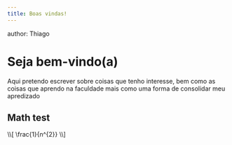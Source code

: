 ```yaml
---
title: Boas vindas!
---
```

author: Thiago 

<h1>Seja bem-vindo(a)</h1>

<p>Aqui pretendo escrever sobre coisas que tenho interesse, bem como as coisas que aprendo na faculdade mais como uma forma de consolidar meu apredizado</p>

## Math test
<div>\\[ \frac{1}{n^{2}} \\]</div>